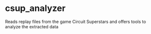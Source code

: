 # csup_analyzer
Reads replay files from the game Circuit Superstars and offers tools to analyze the extracted data
